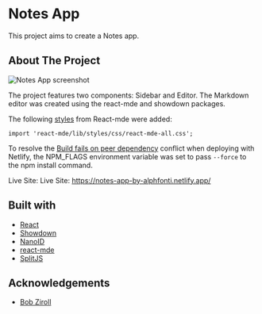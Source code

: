 # Notes App

This project aims to create a Notes app.

## About The Project

![Notes App screenshot](https://user-images.githubusercontent.com/69361901/197420938-d85f28c3-9ae6-48d6-bbd8-0682af489f8d.png)

The project features two components: Sidebar and Editor. The Markdown editor was created using the react-mde and showdown packages.

The following [styles](https://github.com/andrerpena/react-mde#styling) from React-mde were added:
```
import 'react-mde/lib/styles/css/react-mde-all.css';
```

To resolve the [Build fails on peer dependency](https://docs.netlify.com/configure-builds/troubleshooting-tips/#build-fails-on-peer-dependency-conflict) conflict when deploying with Netlify, the NPM_FLAGS environment variable was set to pass `--force` to the npm install command.

Live Site: Live Site: https://notes-app-by-alphfonti.netlify.app/

## Built with

- [React](https://reactjs.org/)
- [Showdown](https://showdownjs.com/)
- [NanoID](https://github.com/ai/nanoid)
- [react-mde](https://github.com/andrerpena/react-mde#readme)
- [SplitJS](https://split.js.org/)

## Acknowledgements

- [Bob Ziroll](https://github.com/bobziroll)

